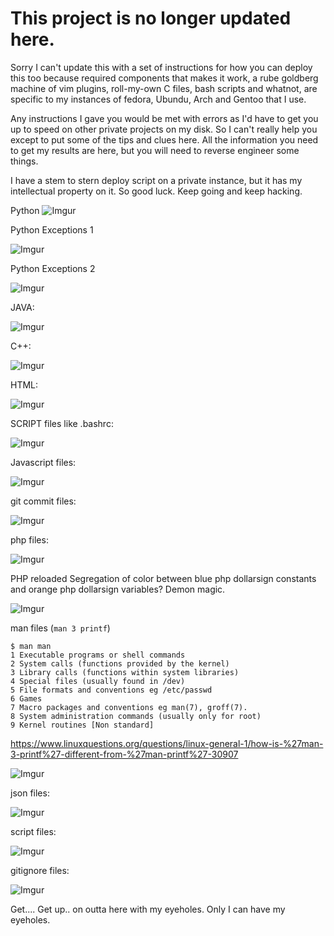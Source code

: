 
# This project is no longer updated here.

Sorry I can't update this with a set of instructions for how you can deploy this too because required components that makes it work, a rube goldberg machine of vim plugins, roll-my-own C files, bash scripts and whatnot, are specific to my instances of fedora, Ubundu, Arch and Gentoo that I use.  

Any instructions I gave you would be met with errors as I'd have to get you up to speed on other private projects on my disk.  So I can't really  help you except to put some of the tips and clues here.  All the information you need to get my results are here, but you will need to reverse engineer some things.

I have a stem to stern deploy script on a private instance, but it has my intellectual property on it.  So good luck.  Keep going and keep hacking.


Python
![Imgur](http://i.imgur.com/SH1bNBR.png)

Python Exceptions 1

![Imgur](https://i.imgur.com/e4Zj7au.png)

Python Exceptions 2

![Imgur](https://i.imgur.com/au4LEJV.png)


JAVA:

![Imgur](http://i.imgur.com/d27fa1d.png)


C++:

![Imgur](https://i.imgur.com/yGgAGrj.png)


HTML:

![Imgur](http://i.imgur.com/hl2G0U8.png)

SCRIPT files like .bashrc:

![Imgur](http://i.imgur.com/kWPuoXe.png)

Javascript files:

![Imgur](http://i.imgur.com/1CIp26j.png)

git commit files:

![Imgur](http://i.imgur.com/xhrgFWQ.jpg)

php files:

![Imgur](http://i.imgur.com/EzfU9vl.png)


PHP reloaded Segregation of color between blue php dollarsign constants and orange php dollarsign variables?  Demon magic.

![Imgur](https://i.imgur.com/8j4s5MZ.png)




man files (`man 3 printf`)

    $ man man
    1 Executable programs or shell commands
    2 System calls (functions provided by the kernel)
    3 Library calls (functions within system libraries)
    4 Special files (usually found in /dev)
    5 File formats and conventions eg /etc/passwd
    6 Games
    7 Macro packages and conventions eg man(7), groff(7).
    8 System administration commands (usually only for root)
    9 Kernel routines [Non standard]

https://www.linuxquestions.org/questions/linux-general-1/how-is-%27man-3-printf%27-different-from-%27man-printf%27-30907


![Imgur](http://i.imgur.com/gpC5GK4.png)

json files:

![Imgur](https://i.imgur.com/7NTpWIT.png)

script files: 

![Imgur](https://i.imgur.com/m3J1z7L.png)

gitignore files: 

![Imgur](https://i.imgur.com/tSwNdmo.png)

Get.... Get up.. on outta here with my eyeholes.  Only I can have my eyeholes.  

